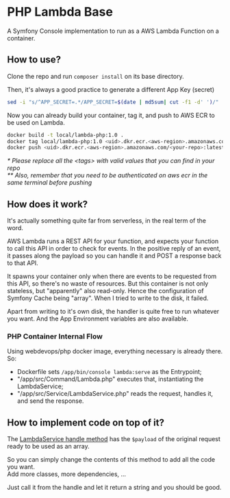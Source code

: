 # PHP Lambda Base
A Symfony Console implementation to run as a AWS Lambda Function on a container.

## How to use?
Clone the repo and run `composer install` on its base directory.

Then, it's always a good practice to generate a different App Key (secret)
```bash
sed -i "s/^APP_SECRET=.*/APP_SECRET=$(date | md5sum| cut -f1 -d' ')/" .env
```
Now you can already build your container, tag it, and push to AWS ECR to be used on Lambda.
```bash
docker build -t local/lambda-php:1.0 .
docker tag local/lambda-php:1.0 <uid>.dkr.ecr.<aws-region>.amazonaws.com/<your-repo>:latest
docker push <uid>.dkr.ecr.<aws-region>.amazonaws.com/<your-repo>:latest
```
_* Please replace all the \<tags> with valid values that you can find in your repo_<br>
_** Also, remember that you need to be authenticated on aws ecr in the same terminal before pushing_

## How does it work?
It's actually something quite far from serverless, in the real term of the word.

AWS Lambda runs a REST API for your function, and expects your function to call this API
in order to check for events. In the positive reply of an event, it passes along the payload
so you can handle it and POST a response back to that API.

It spawns your container only when there are events to be requested from this API, so there's no waste of resources.
But this container is not only stateless, but "apparently" also read-only. Hence the configuration
of Symfony Cache being "array". When I tried to write to the disk, it failed.

Apart from writing to it's own disk, the handler is quite free to run whatever you want.
And the App Environment variables are also available.

### PHP Container Internal Flow
Using webdevops/php docker image, everything necessary is already there. So:
 * Dockerfile sets `/app/bin/console lambda:serve` as the Entrypoint;
 * "/app/src/Command/Lambda.php" executes that, instantiating the LambdaService;
 * "/app/src/Service/LambdaService.php" reads the request, handles it, and send the response.

## How to implement code on top of it?
The [LambdaService handle method](https://github.com/breier/php-lambda-base/blob/main/src/Service/LambdaService.php#L45)
has the `$payload` of the original request ready to be used as an array.

So you can simply change the contents of this method to add all the code you want.
<br>Add more classes, more dependencies, ...

Just call it from the handle and let it return a string and you should be good.
